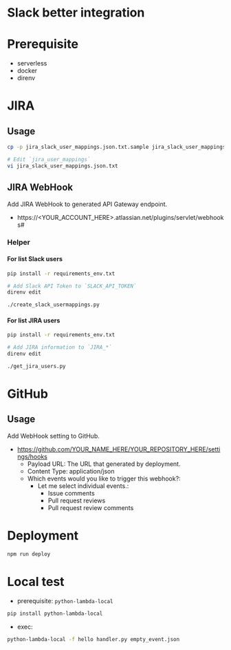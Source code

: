 Slack better integration
===

# Prerequisite
- serverless
- docker
- direnv

# JIRA

## Usage

```bash
cp -p jira_slack_user_mappings.json.txt.sample jira_slack_user_mappings.json.txt

# Edit `jira_user_mappings`
vi jira_slack_user_mappings.json.txt
```

## JIRA WebHook
Add JIRA WebHook to generated API Gateway endpoint.
- https://<YOUR_ACCOUNT_HERE>.atlassian.net/plugins/servlet/webhooks#

### Helper

#### For list Slack users

```bash
pip install -r requirements_env.txt

# Add Slack API Token to `SLACK_API_TOKEN`
direnv edit

./create_slack_usermappings.py
```

#### For list JIRA users

```bash
pip install -r requirements_env.txt

# Add JIRA information to `JIRA_*`
direnv edit

./get_jira_users.py
```

# GitHub

## Usage

Add WebHook setting to GitHub.
- https://github.com/YOUR_NAME_HERE/YOUR_REPOSITORY_HERE/settings/hooks
  - Payload URL: The URL that generated by deployment.
  - Content Type: application/json
  - Which events would you like to trigger this webhook?:
    - Let me select individual events.:
      - Issue comments
      - Pull request reviews
      - Pull request review comments


# Deployment

```bash
npm run deploy
```

# Local test

- prerequisite: `python-lambda-local`

```bash
pip install python-lambda-local
```

- exec:

```bash
python-lambda-local -f hello handler.py empty_event.json
```


